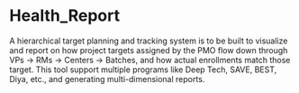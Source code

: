 # Health_Report
A hierarchical target planning and tracking system is to be built to visualize and report  on how project targets assigned by the PMO flow down through VPs → RMs → Centers →  Batches, and how actual enrollments match those target. This tool support  multiple programs like Deep Tech, SAVE, BEST, Diya, etc., and generating multi-dimensional reports. 
